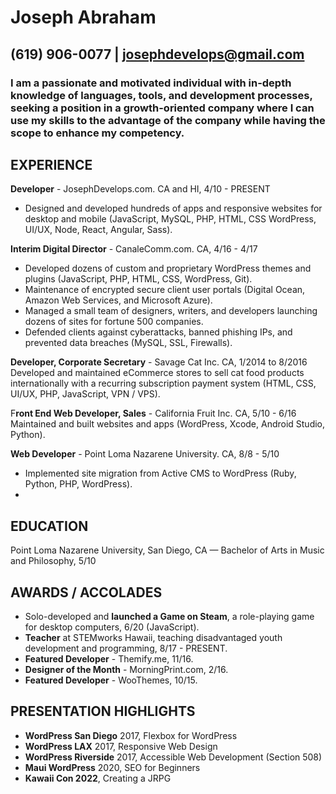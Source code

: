 # Joseph Abraham
## (619) 906-0077 | josephdevelops@gmail.com

### I am a passionate and motivated individual with in-depth knowledge of languages, tools, and development processes, seeking a position in a growth-oriented company where I can use my skills to the advantage of the company while having the scope to enhance my competency.
## EXPERIENCE
**Developer** - JosephDevelops.com. CA and HI, 4/10 - PRESENT
- Designed and developed hundreds of apps and responsive websites for desktop and mobile (JavaScript, MySQL, PHP, HTML, CSS WordPress, UI/UX, Node, React, Angular, Sass).
 
**Interim Digital Director** - CanaleComm.com. CA, 4/16 - 4/17
- Developed dozens of custom and proprietary WordPress themes and plugins (JavaScript, PHP, HTML, CSS, WordPress, Git).
- Maintenance of encrypted secure client user portals (Digital Ocean, Amazon Web Services, and Microsoft Azure).
- Managed a small team of designers, writers, and developers launching dozens of sites for fortune 500 companies.
- Defended clients against cyberattacks, banned phishing IPs, and prevented data breaches (MySQL, SSL, Firewalls).
 
**Developer, Corporate Secretary** - Savage Cat Inc. CA, 1/2014 to 8/2016
Developed and maintained eCommerce stores to sell cat food products internationally with a recurring subscription payment system (HTML, CSS, UI/UX, PHP, JavaScript, VPN / VPS).

F**ront End Web Developer, Sales** - California Fruit Inc. CA, 5/10 - 6/16
Maintained and built websites and apps (WordPress, Xcode, Android Studio, Python).

**Web Developer** - Point Loma Nazarene University. CA, 8/8 - 5/10
- Implemented site migration from Active CMS to WordPress (Ruby, Python, PHP, WordPress).
- 
## EDUCATION
Point Loma Nazarene University, San Diego, CA — Bachelor of Arts in Music and Philosophy, 5/10

## AWARDS / ACCOLADES
- Solo-developed and **launched a Game on Steam**, a role-playing game for desktop computers, 6/20 (JavaScript).
- **Teacher** at STEMworks Hawaii, teaching disadvantaged youth development and programming, 8/17 - PRESENT.
- **Featured Developer** - Themify.me, 11/16.
- **Designer of the Month** - MorningPrint.com, 2/16.
- **Featured Developer** - WooThemes, 10/15.
 
## PRESENTATION  HIGHLIGHTS
- **WordPress San Diego** 2017, Flexbox for WordPress
- **WordPress LAX** 2017, Responsive Web Design
- **WordPress Riverside** 2017, Accessible Web Development (Section 508) 
- **Maui WordPress** 2020, SEO for Beginners
- **Kawaii Con 2022**, Creating a JRPG
